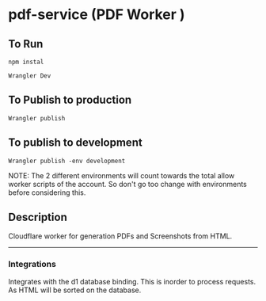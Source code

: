 # pdf-service (PDF Worker )

## To Run
```
npm instal

Wrangler Dev
```

## To Publish to production
```
Wrangler publish
``` 

## To publish to development
```
Wrangler publish -env development
```
NOTE: The 2 different environments will count towards the total allow worker scripts of the account. So don't go too change with environments before considering this.

## Description

Cloudflare worker for generation PDFs and Screenshots from HTML. 

---

### Integrations

Integrates with the d1 database binding. This is inorder to process requests. As HTML will be sorted on the database. 


